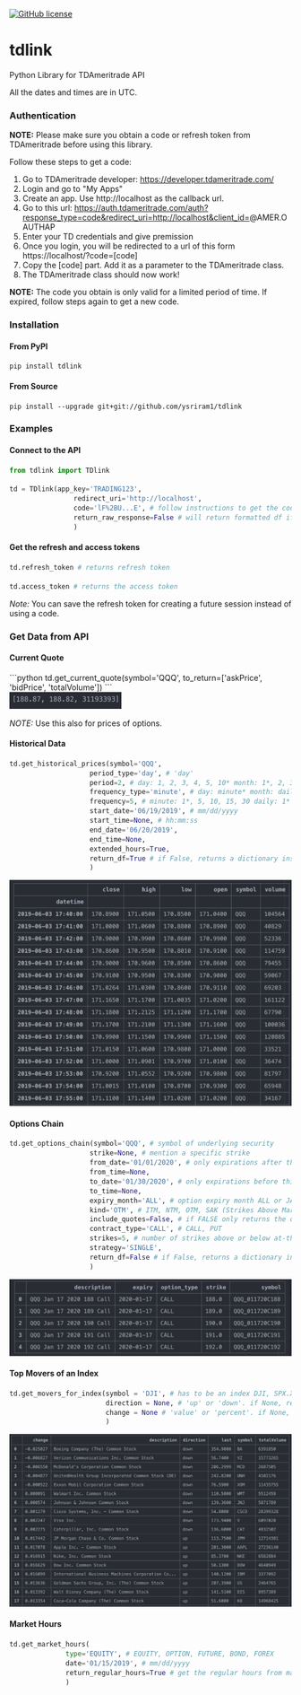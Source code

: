 [![GitHub license](https://img.shields.io/github/license/Naereen/StrapDown.js.svg)](https://github.com/Naereen/StrapDown.js/blob/master/LICENSE)


# tdlink
Python Library for TDAmeritrade API

All the dates and times are in UTC.

<h3> Authentication </h3>

**NOTE:** Please make sure you obtain a code or refresh token from TDAmeritrade before using this library.

Follow these steps to get a code:

1) Go to TDAmeritrade developer: https://developer.tdameritrade.com/</br>
2) Login and go to "My Apps" </br>
3) Create an app. Use http://localhost as the callback url.</br>
4) Go to this url: https://auth.tdameritrade.com/auth?response_type=code&redirect_uri=http://localhost&client_id=<YourAppName>@AMER.OAUTHAP </br>
5) Enter your TD credentials and give premission </br>
6) Once you login, you will be redirected to a url of this form https://localhost/?code=[code] </br>
7) Copy the [code] part. Add it as a parameter to the TDAmeritrade class. </br>
8) The TDAmeritrade class should now work!

**NOTE:** The code you obtain is only valid for a limited period of time. If expired, follow steps again to get a new code.




<h3> Installation </h3>

<h4> From PyPI </h4>

```
pip install tdlink
```

<h4> From Source </h4>

```
pip install --upgrade git+git://github.com/ysriram1/tdlink
```

<h3> Examples </h3>

<h4> Connect to the API </h4>

```python
from tdlink import TDlink

td = TDlink(app_key='TRADING123',
                redirect_uri='http://localhost',
                code='lF%2BU...E', # follow instructions to get the code
                return_raw_response=False # will return formatted df if False, else returns HTTP response
                )
```

<h4> Get the refresh and access tokens </h4>

```python
td.refresh_token # returns refresh token

td.access_token # returns the access token
```

*Note:* You can save the refresh token for creating a future session instead of using a code.

<h3> Get Data from API </h3>

<h4> Current Quote </h4>
```python
td.get_current_quote(symbol='QQQ',
          to_return=['askPrice', 'bidPrice', 'totalVolume'])
```
<div><img src="docs/img/quote.png" alt="quote" width="200"/></div>

*NOTE:* Use this also for prices of options.

<h4> Historical Data </h4>

```python
td.get_historical_prices(symbol='QQQ',
                    period_type='day', # 'day'
                    period=2, # day: 1, 2, 3, 4, 5, 10* month: 1*, 2, 3, 6 year: 1*, 2, 3, 5, 10, 15, 20 ytd: 1*
                    frequency_type='minute', # day: minute* month: daily, weekly* year: daily, weekly, monthly* ytd: daily, weekly*
                    frequency=5, # minute: 1*, 5, 10, 15, 30 daily: 1* weekly: 1* monthly: 1*
                    start_date='06/19/2019', # mm/dd/yyyy
                    start_time=None, # hh:mm:ss
                    end_date='06/20/2019',
                    end_time=None,
                    extended_hours=True,
                    return_df=True # if False, returns a dictionary instead
                    )
```

<div><img src="docs/img/historical_data.png" alt="Historical Data"/></div>

<h4> Options Chain </h4>

```python
td.get_options_chain(symbol='QQQ', # symbol of underlying security
                    strike=None, # mention a specific strike
                    from_date='01/01/2020', # only expirations after this date (mm/dd/yyyy)
                    from_time=None,
                    to_date='01/30/2020', # only expirations before this date
                    to_time=None,
                    expiry_month='ALL', # option expiry month ALL or JAN
                    kind='OTM', # ITM, NTM, OTM, SAK (Strikes Above Market), ALL etc.
                    include_quotes=False, # if FALSE only returns the option names (use get_current_quote() to get value)
                    contract_type='CALL', # CALL, PUT
                    strikes=5, # number of strikes above or below at-the-money price
                    strategy='SINGLE',
                    return_df=False # if False, returns a dictionary instead
                    )
```

<div><img src="docs/img/options.png" alt="Options Chain"/></div>


<h4> Top Movers of an Index </h4>

```python
td.get_movers_for_index(symbol = 'DJI', # has to be an index DJI, SPX.X  etc
                        direction = None, # 'up' or 'down'. if None, returns both
                        change = None # 'value' or 'percent'. if None, defaults to percentage
                        )
```

<div><img src="docs/img/movers.png" alt="Top Movers"/></div>


<h4> Market Hours </h4>

```python
td.get_market_hours(
              type='EQUITY', # EQUITY, OPTION, FUTURE, BOND, FOREX
              date='01/15/2019', # mm/dd/yyyy
              return_regular_hours=True # get the regular hours from markethours dict and returns them
              )
```

